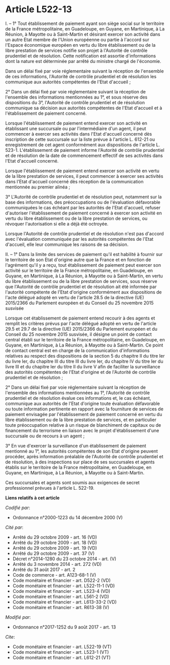 # Article L522-13

I. – 1° Tout établissement de paiement ayant son siège social sur le territoire de la France métropolitaine, en Guadeloupe,
en Guyane, en Martinique, à La Réunion, à Mayotte ou à Saint-Martin et désirant exercer son activité dans un autre Etat
membre de l'Union européenne ou partie à l'accord sur l'Espace économique européen en vertu du libre établissement ou de la
libre prestation de services notifie son projet à l'Autorité de contrôle prudentiel et de résolution. Cette notification est
assortie d'informations dont la nature est déterminée par arrêté du ministre chargé de l'économie. 

Dans un délai fixé par voie réglementaire suivant la réception de l'ensemble de ces informations, l'Autorité de contrôle
prudentiel et de résolution les communique aux autorités compétentes de l'Etat d'accueil ; 

2° Dans un délai fixé par voie réglementaire suivant la réception de l'ensemble des informations mentionnées au 1°, et sous
réserve des dispositions du 3°, l'Autorité de contrôle prudentiel et de résolution communique sa décision aux autorités
compétentes de l'Etat d'accueil et à l'établissement de paiement concerné. 

Lorsque l'établissement de paiement entend exercer son activité en établissant une succursale ou par l'intermédiaire d'un
agent, il peut commencer à exercer ses activités dans l'Etat d'accueil concerné dès inscription de cette succursale sur la
liste prévue à l'article L. 612-21 ou enregistrement de cet agent conformément aux dispositions de l'article L. 523-1.
L'établissement de paiement informe l'Autorité de contrôle prudentiel et de résolution de la date de commencement effectif de
ses activités dans l'Etat d'accueil concerné. 

Lorsque l'établissement de paiement entend exercer son activité en vertu de la libre prestation de services, il peut
commencer à exercer ses activités dans l'Etat d'accueil concerné dès réception de la communication mentionnée au premier
alinéa ; 

3° L'Autorité de contrôle prudentiel et de résolution peut, notamment sur la base des informations, des préoccupations ou de
l'évaluation défavorable communiquées le cas échéant par les autorités de l'Etat d'accueil, refuser d'autoriser
l'établissement de paiement concerné à exercer son activité en vertu du libre établissement ou de la libre prestation de
services, ou révoquer l'autorisation si elle a déjà été octroyée. 

Lorsque l'Autorité de contrôle prudentiel et de résolution n'est pas d'accord avec l'évaluation communiquée par les autorités
compétentes de l'Etat d'accueil, elle leur communique les raisons de sa décision. 

II. – 1° Dans la limite des services de paiement qu'il est habilité à fournir sur le territoire de son Etat d'origine autre
que la France et en fonction de l'agrément qu'il y a reçu, tout établissement de paiement peut exercer son activité sur le
territoire de la France métropolitaine, en Guadeloupe, en Guyane, en Martinique, à La Réunion, à Mayotte ou à Saint-Martin,
en vertu du libre établissement ou de la libre prestation de services, sous réserve que l'Autorité de contrôle prudentiel et
de résolution ait été informée par l'autorité compétente de l'Etat d'origine conformément aux dispositions de l'acte délégué
adopté en vertu de l'article 28.5 de la directive (UE) 2015/2366 du Parlement européen et du Conseil du 25 novembre 2015
susvisée 

Lorsque cet établissement de paiement entend recourir à des agents et remplit les critères prévus par l'acte délégué adopté
en vertu de l'article 29.5 et 29.7 de la directive (UE) 2015/2366 du Parlement européen et du Conseil du 25 novembre 2015
susvisée, il désigne un point de contact central établi sur le territoire de la France métropolitaine, en Guadeloupe, en
Guyane, en Martinique, à La Réunion, à Mayotte ou à Saint-Martin. Ce point de contact central est en charge de la
communication d'informations relatives au respect des dispositions de la section 5 du chapitre II du titre Ier du livre Ier,
du chapitre III du titre III du livre Ier, du chapitre IV du titre Ier du livre III et du chapitre Ier du titre II du livre V
afin de faciliter la surveillance des autorités compétentes de l'Etat d'origine et de l'Autorité de contrôle prudentiel et de
résolution ; 

2° Dans un délai fixé par voie réglementaire suivant la réception de l'ensemble des informations mentionnées au 1°,
l'Autorité de contrôle prudentiel et de résolution évalue ces informations et, le cas échéant, communique aux autorités de
l'Etat d'origine toute évaluation défavorable ou toute information pertinente en rapport avec la fourniture de services de
paiement envisagée par l'établissement de paiement concerné en vertu du libre établissement ou de la libre prestation de
services, et en particulier toute préoccupation relative à un risque de blanchiment de capitaux ou de financement du
terrorisme en liaison avec le projet d'établissement d'une succursale ou de recours à un agent ; 

3° En vue d'exercer la surveillance d'un établissement de paiement mentionné au 1°, les autorités compétentes de son Etat
d'origine peuvent procéder, après information préalable de l'Autorité de contrôle prudentiel et de résolution, à des
inspections sur place de ses succursales et agents établis sur le territoire de la France métropolitaine, en Guadeloupe, en
Guyane, en Martinique, à La Réunion, à Mayotte ou à Saint-Martin. 

Ces succursales et agents sont soumis aux exigences de secret professionnel prévues à l'article L. 522-19.

**Liens relatifs à cet article**

_Codifié par_:

  - Ordonnance n°2000-1223 du 14 décembre 2000 (V)

_Cité par_:

  - Arrêté du 29 octobre 2009 - art. 16 (VD)
  - Arrêté du 29 octobre 2009 - art. 18 (VD)
  - Arrêté du 29 octobre 2009 - art. 19 (VD)
  - Arrêté du 29 octobre 2009 - art. 37 (V)
  - Décret n°2014-1280 du 23 octobre 2014 - art. (V)
  - Arrêté du 3 novembre 2014 - art. 272 (VD)
  - Arrêté du 31 août 2017 - art. 2
  - Code de commerce - art. A123-68-1 (V)
  - Code monétaire et financier - art. D522-2 (VD)
  - Code monétaire et financier - art. L522-11-1 (VD)
  - Code monétaire et financier - art. L523-4 (VD)
  - Code monétaire et financier - art. L561-2 (VD)
  - Code monétaire et financier - art. L613-33-2 (VD)
  - Code monétaire et financier - art. R613-38 (V)

_Modifié par_:

  - Ordonnance n°2017-1252 du 9 août 2017 - art. 13

_Cite_:

  - Code monétaire et financier - art. L522-19 (VT)
  - Code monétaire et financier - art. L523-1 (VT)
  - Code monétaire et financier - art. L612-21 (VT)
